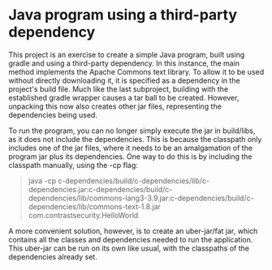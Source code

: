 # Java program using a third-party dependency

This project is an exercise to create a simple Java program, built using gradle and using a third-party dependency.
In this instance, the main method implements the Apache Commons text library. To allow it to be used without directly
downloading it, it is specified as a dependency in the project's build file.  Much like the last subproject, building with the 
established gradle wrapper causes a tar ball to be created.  However, unpacking this now also creates other jar files, representing the
dependencies being used.

To run the program, you can no longer simply execute the jar in build/libs, as it does not include the dependencies.
This is because the classpath only includes one of the jar files, where it needs to be an amalgamation of the program jar plus its 
dependencies.  One way to do this is by including the classpath manually, using the -cp flag:
>java -cp c-dependencies/build/c-dependencies/lib/c-dependencies.jar:c-dependencies/build/c-dependencies/lib/commons-lang3-3.9.jar:c-dependencies/build/c-dependencies/lib/commons-text-1.8.jar com.contrastsecurity.HelloWorld

A more convenient solution, however, is to create an uber-jar/fat jar, which contains all the classes and dependencies needed to run 
the application.  This uber-jar can be run on its own like usual, with the classpaths of the dependencies already set.